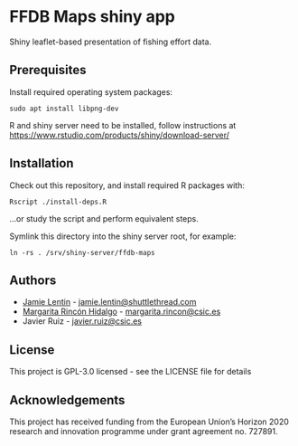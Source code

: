 # FFDB Maps shiny app

Shiny leaflet-based presentation of fishing effort data.

## Prerequisites

Install required operating system packages:

    sudo apt install libpng-dev

R and shiny server need to be installed, follow instructions at https://www.rstudio.com/products/shiny/download-server/

## Installation

Check out this repository, and install required R packages with:

    Rscript ./install-deps.R

...or study the script and perform equivalent steps.

Symlink this directory into the shiny server root, for example:

    ln -rs . /srv/shiny-server/ffdb-maps

## Authors

* [Jamie Lentin](https://github.com/lentinj) - jamie.lentin@shuttlethread.com
* [Margarita Rincón Hidalgo](https://github.com/mmrinconh) - margarita.rincon@csic.es
* Javier Ruiz - javier.ruiz@csic.es

## License

This project is GPL-3.0 licensed - see the LICENSE file for details

## Acknowledgements

This project has received funding from the European Union’s Horizon 2020 research and innovation programme under grant agreement no. 727891.
